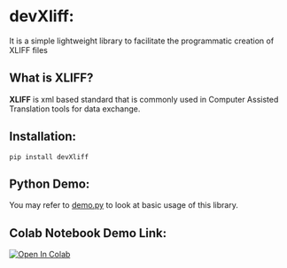 
# devXliff: #
It is a simple lightweight library to facilitate the programmatic creation of XLIFF files    

## What is XLIFF? 
**XLIFF** is xml based standard that is commonly used in Computer Assisted Translation tools for data exchange.

## Installation:
`pip install devXliff`

## Python Demo: 
You may refer to [demo.py](https://github.com/vinayaksharmagh/devXliff/blob/master/demo.py) to look at basic usage of this library.

## Colab Notebook Demo Link: 
[![Open In Colab](https://colab.research.google.com/assets/colab-badge.svg)](https://colab.research.google.com/drive/18jrgxcBCYNvFalB1DaagLznbS_b8DsPQ?usp=sharing)
